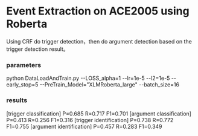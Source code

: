 # Event Extraction on ACE2005 using Roberta

Using CRF do trigger detection，then do argument detection based on the trigger detection result。

### parameters

python DataLoadAndTrain.py --LOSS_alpha=1 --lr=1e-5 --l2=1e-5 --early_stop=5 --PreTrain_Model="XLMRoberta_large" --batch_size=16

### results
[trigger classification]    P=0.685    R=0.717    F1=0.701
[argument classification]    P=0.413    R=0.256    F1=0.316
[trigger identification]    P=0.738    R=0.772    F1=0.755
[argument identification]    P=0.457    R=0.283    F1=0.349


